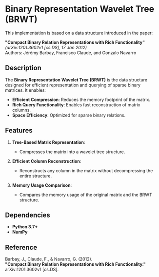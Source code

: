 # Binary Representation Wavelet Tree (BRWT)

This implementation is based on a data structure introduced in the paper:

**"Compact Binary Relation Representations with Rich Functionality"**  
*(arXiv:1201.3602v1 [cs.DS], 17 Jan 2012)*  
Authors: Jérémy Barbay, Francisco Claude, and Gonzalo Navarro  

## Description

The **Binary Representation Wavelet Tree (BRWT)** is the data structure designed for efficient representation and querying of sparse binary matrices. It enables:

- **Efficient Compression**: Reduces the memory footprint of the matrix.
- **Rich Query Functionality**: Enables fast reconstruction of matrix columns.
- **Space Efficiency**: Optimized for sparse binary relations.

## Features

1. **Tree-Based Matrix Representation**:
   - Compresses the matrix into a wavelet tree structure.

2. **Efficient Column Reconstruction**:
   - Reconstructs any column in the matrix without decompressing the entire structure.

3. **Memory Usage Comparison**:
   - Compares the memory usage of the original matrix and the BRWT structure.

## Dependencies

- **Python 3.7+**
- **NumPy**

## Reference

Barbay, J., Claude, F., & Navarro, G. (2012).  
**"Compact Binary Relation Representations with Rich Functionality."**  
arXiv:1201.3602v1 [cs.DS].

